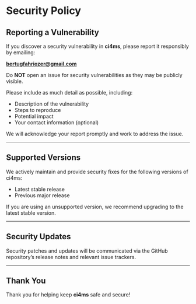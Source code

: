 # Security Policy

## Reporting a Vulnerability

If you discover a security vulnerability in **ci4ms**, please report it responsibly by emailing:

**bertugfahriozer@gmail.com**

Do **NOT** open an issue for security vulnerabilities as they may be publicly visible.

Please include as much detail as possible, including:

- Description of the vulnerability
- Steps to reproduce
- Potential impact
- Your contact information (optional)

We will acknowledge your report promptly and work to address the issue.

---

## Supported Versions

We actively maintain and provide security fixes for the following versions of ci4ms:

- Latest stable release
- Previous major release

If you are using an unsupported version, we recommend upgrading to the latest stable version.

---

## Security Updates

Security patches and updates will be communicated via the GitHub repository’s release notes and relevant issue trackers.

---

## Thank You

Thank you for helping keep **ci4ms** safe and secure!
